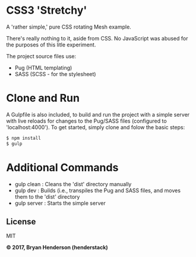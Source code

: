 # CSS3 'Stretchy'

A 'rather simple,' pure CSS rotating Mesh example.

There's really nothing to it, aside from CSS.  No JavaScript was abused for the purposes of this litle experiment.

The project source files use:
- Pug (HTML templating)
- SASS (SCSS - for the stylesheet)

# Clone and Run
A Gulpfile is also included, to build and run the project with a simple server with live reloads for changes to the Pug/SASS files (configured to 'localhost:4000'). To get started, simply clone and folow the basic steps:

```sh
$ npm install
$ gulp
```
# Additional Commands

- gulp clean : Cleans the 'dist' directory manually
- gulp dev   : Builds (i.e., transpiles the Pug and SASS files, and moves them to the 'dist' directory
- gulp server : Starts the simple server

License
-----
MIT

**&copy; 2017, Bryan Henderson (henderstack)**
